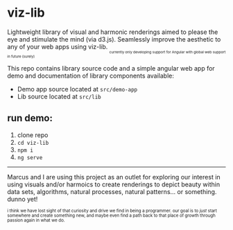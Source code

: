 # viz-lib
Lightweight library of visual and harmonic renderings aimed to please the eye and stimulate the mind (via d3.js). Seamlessly improve the aesthetic to any of your web apps using viz-lib.
<sub><sub><sub>currently only developing support for Angular with global web support in future (surely)</sub></sub></sub>

This repo contains library source code and a simple angular web app for demo and documentation of library components available:
* Demo app source located at `src/demo-app`
* Lib source located at `src/lib` 

## run demo:
1. clone repo
2. `cd viz-lib`
3. `npm i`
4. `ng serve`

---------------------------------

Marcus and I are using this project as an outlet for exploring our interest in using visuals and/or harmoics to create renderings to depict beauty within data sets, algorithms, natural processes, natural patterns... or something. dunno yet! 

<sub><sub>i think we have lost sight of that curiosity and drive we find in being a programmer. our goal is to *just* start somewhere and create something new, and maybe even find a path back to that place of growth through passion again in what we do.</sub></sub>
